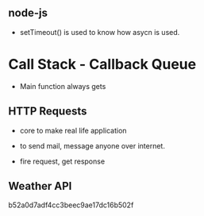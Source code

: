 ## node-js

- setTimeout() is used to know how asycn is used.

# Call Stack - Callback Queue

- Main function always gets

## HTTP Requests

- core to make real life application
- to send mail, message anyone over internet.

- fire request, get response

## Weather API

b52a0d7adf4cc3beec9ae17dc16b502f
